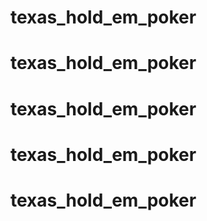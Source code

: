 # texas_hold_em_poker
# texas_hold_em_poker
# texas_hold_em_poker
# texas_hold_em_poker
# texas_hold_em_poker
